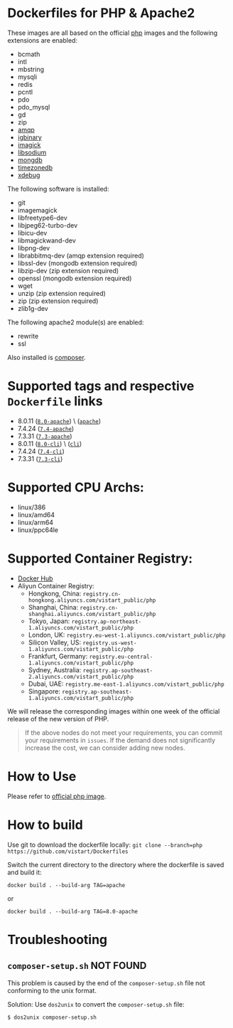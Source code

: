 # Dockerfiles for PHP & Apache2

These images are all based on the official [php](https://hub.docker.com/_/php) images and the following extensions are enabled:
- bcmath
- intl
- mbstring
- mysqli
- redis
- pcntl
- pdo
- pdo_mysql
- gd
- zip
- [amqp](https://pecl.php.net/package/amqp)
- [igbinary](https://pecl.php.net/package/igbinary)
- [imagick](https://pecl.php.net/package/imagick)
- [libsodium](https://pecl.php.net/package/libsodium)
- [mongdb](https://pecl.php.net/package/mongodb)
- [timezonedb](https://pecl.php.net/package/timezonedb)
- [xdebug](https://pecl.php.net/package/xdebug)

The following software is installed:
- git
- imagemagick
- libfreetype6-dev
- libjpeg62-turbo-dev
- libicu-dev
- libmagickwand-dev
- libpng-dev
- librabbitmq-dev (amqp extension required)
- libssl-dev (mongodb extension required)
- libzip-dev (zip extension required)
- openssl (mongodb extension required)
- wget
- unzip (zip extension required)
- zip (zip extension required)
- zlib1g-dev

The following apache2 module(s) are enabled:
- rewrite
- ssl

Also installed is [composer](https://getcomposer.org).

# Supported tags and respective `Dockerfile` links
- 8.0.11 ([`8.0-apache`](https://github.com/vistart/Dockerfiles/blob/php/php/apache/Dockerfile)) \  ([`apache`](https://github.com/vistart/Dockerfiles/blob/php/php/apache/Dockerfile))
- 7.4.24 ([`7.4-apache`](https://github.com/vistart/Dockerfiles/blob/php/php/apache/Dockerfile))
- 7.3.31 ([`7.3-apache`](https://github.com/vistart/Dockerfiles/blob/php/php/apache/Dockerfile))
- 8.0.11 ([`8.0-cli`](https://github.com/vistart/Dockerfiles/blob/php/php/cli/Dockerfile)) \  ([`cli`](https://github.com/vistart/Dockerfiles/blob/php/php/cli/Dockerfile))
- 7.4.24 ([`7.4-cli`](https://github.com/vistart/Dockerfiles/blob/php/php/cli/Dockerfile))
- 7.3.31 ([`7.3-cli`](https://github.com/vistart/Dockerfiles/blob/php/php/cli/Dockerfile))

# Supported CPU Archs:
- linux/386
- linux/amd64
- linux/arm64
- linux/ppc64le

# Supported Container Registry:
- [Docker Hub](https://hub.docker.com/r/vistart/php)
- Aliyun Container Registry:
  - Hongkong, China: `registry.cn-hongkong.aliyuncs.com/vistart_public/php`
  - Shanghai, China: `registry.cn-shanghai.aliyuncs.com/vistart_public/php`
  - Tokyo, Japan: `registry.ap-northeast-1.aliyuncs.com/vistart_public/php`
  - London, UK: `registry.eu-west-1.aliyuncs.com/vistart_public/php`
  - Silicon Valley, US: `registry.us-west-1.aliyuncs.com/vistart_public/php`
  - Frankfurt, Germany: `registry.eu-central-1.aliyuncs.com/vistart_public/php`
  - Sydney, Australia: `registry.ap-southeast-2.aliyuncs.com/vistart_public/php`
  - Dubai, UAE: `registry.me-east-1.aliyuncs.com/vistart_public/php`
  - Singapore: `registry.ap-southeast-1.aliyuncs.com/vistart_public/php`

We will release the corresponding images within one week of the official release of the new version of PHP.

> If the above nodes do not meet your requirements, you can commit your requirements in `issues`. If the demand does not significantly increase the cost, we can consider adding new nodes.

# How to Use
Please refer to [official php image](https://hub.docker.com/_/php/).

# How to build
Use git to download the dockerfile locally:
`git clone --branch=php https://github.com/vistart/Dockerfiles`

Switch the current directory to the directory where the dockerfile is saved and build it:

`docker build . --build-arg TAG=apache`

or

`docker build . --build-arg TAG=8.0-apache`

# Troubleshooting

## `composer-setup.sh` NOT FOUND

This problem is caused by the end of the `composer-setup.sh` file not conforming to the unix format.

Solution: Use `dos2unix` to convert the `composer-setup.sh` file:

```
$ dos2unix composer-setup.sh
```
